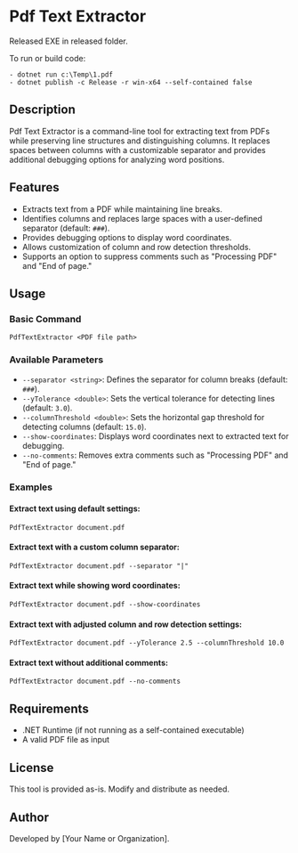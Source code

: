 # Pdf Text Extractor

Released EXE in released folder.

To run or build code:
```
- dotnet run c:\Temp\1.pdf
- dotnet publish -c Release -r win-x64 --self-contained false
```

## Description
Pdf Text Extractor is a command-line tool for extracting text from PDFs while preserving line structures and distinguishing columns. It replaces spaces between columns with a customizable separator and provides additional debugging options for analyzing word positions.

## Features
- Extracts text from a PDF while maintaining line breaks.
- Identifies columns and replaces large spaces with a user-defined separator (default: `###`).
- Provides debugging options to display word coordinates.
- Allows customization of column and row detection thresholds.
- Supports an option to suppress comments such as "Processing PDF" and "End of page."

## Usage

### Basic Command
```
PdfTextExtractor <PDF file path>
```

### Available Parameters
- `--separator <string>`: Defines the separator for column breaks (default: `###`).
- `--yTolerance <double>`: Sets the vertical tolerance for detecting lines (default: `3.0`).
- `--columnThreshold <double>`: Sets the horizontal gap threshold for detecting columns (default: `15.0`).
- `--show-coordinates`: Displays word coordinates next to extracted text for debugging.
- `--no-comments`: Removes extra comments such as "Processing PDF" and "End of page."

### Examples
#### Extract text using default settings:
```
PdfTextExtractor document.pdf
```

#### Extract text with a custom column separator:
```
PdfTextExtractor document.pdf --separator "|"
```

#### Extract text while showing word coordinates:
```
PdfTextExtractor document.pdf --show-coordinates
```

#### Extract text with adjusted column and row detection settings:
```
PdfTextExtractor document.pdf --yTolerance 2.5 --columnThreshold 10.0
```

#### Extract text without additional comments:
```
PdfTextExtractor document.pdf --no-comments
```

## Requirements
- .NET Runtime (if not running as a self-contained executable)
- A valid PDF file as input

## License
This tool is provided as-is. Modify and distribute as needed.

## Author
Developed by [Your Name or Organization].

